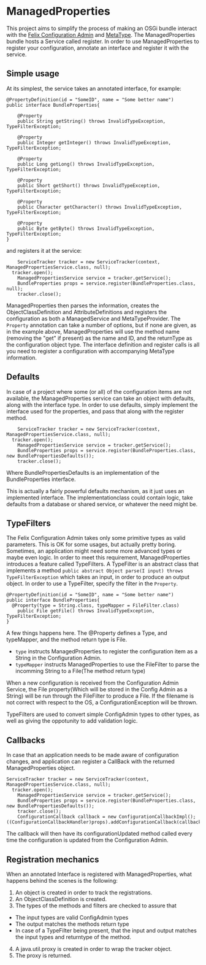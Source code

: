 # ManagedProperties
This project aims to simplify the process of making an OSGi bundle interact with the [Felix Configuration Admin](http://felix.apache.org/documentation/subprojects/apache-felix-config-admin.html)
 and [MetaType](http://felix.apache.org/documentation/subprojects/apache-felix-metatype-service.html).
 The ManagedProperties bundle hosts a Service called register. In order to use ManagedProperties to register your configuration, annotate an interface
 and register it with the service.
 
 
## Simple usage
 At its simplest, the service takes an annotated interface, for example:
```
@PropertyDefinition(id = "SomeID", name = "Some better name")
public interface BundleProperties{

	@Property
	public String getString() throws InvalidTypeException, TypeFilterException;

	@Property
	public Integer getInteger() throws InvalidTypeException, TypeFilterException;

	@Property
	public Long getLong() throws InvalidTypeException, TypeFilterException;

	@Property
	public Short getShort() throws InvalidTypeException, TypeFilterException;

	@Property
	public Character getCharacter() throws InvalidTypeException, TypeFilterException;

	@Property
	public Byte getByte() throws InvalidTypeException, TypeFilterException;
}
```
and registers it at the service:

```
	ServiceTracker tracker = new ServiceTracker(context, ManagedPropertiesService.class, null);
  tracker.open();
	ManagedPropertiesService service = tracker.getService();
	BundleProperties props = service.register(BundleProperties.class, null);
	tracker.close();
```
ManagedProperties then parses the information, creates the ObjectClassDefinition and AttributeDefinitions and registers the configuration
as both a ManagedService and MetaTypeProvider.
The `Property` annotation can take a number of options, but if none are given, as in the example above, ManagedProperties will use the method
name (removing the "get" if present) as the name and ID, and the returnType as the configuration object type.
The interface definition and register calls is all you need to register a configuration with accompanying MetaType information.

## Defaults
In case of a project where some (or all) of the configuration items are not available, the ManagedProperties service can take an object with
defaults, along with the interface type.
In order to use defaults, simply implement the interface used for the properties, and pass that along with the register method.
```
	ServiceTracker tracker = new ServiceTracker(context, ManagedPropertiesService.class, null);
  tracker.open();
	ManagedPropertiesService service = tracker.getService();
	BundleProperties props = service.register(BundleProperties.class, new BundlePropertiesDefaults());
	tracker.close();
```
Where BundlePropertiesDefaults is an implementation of the BundleProperties interface.

This is actually a fairly powerful defaults mechanism, as it just uses an implemented interface. The implementationclass could contain logic, take
defaults from a database or shared service, or whatever the need might be.

## TypeFilters
The Felix Configuration Admin takes only some primitive types as valid parameters. This is OK for some usages, but actually pretty boring.
Sometimes, an application might need some more advanced types or maybe even logic. In order to meet this requirement, ManagedProperties
introduces a feature called TypeFilters. A TypeFilter is an abstract class that implements a method `public abstract Object parse(I input) throws TypeFilterException`
which takes an input, in order to produce an output object.
In order to use a TypeFilter, specify the filter in the `Property`.
```
@PropertyDefinition(id = "SomeID", name = "Some better name")
public interface BundleProperties{
  @Property(type = String.class, typeMapper = FileFilter.class)
	public File getFile() throws InvalidTypeException, TypeFilterException;
}
```
A few things happens here. The @Property defines a Type, and typeMapper, and the method return type is File.
* `type` instructs ManagedProperties to register the configuration item as a String in the Configuration Admin.
* `typeMapper` instructs ManagedProperties to use the FileFilter to parse the incomming String to a File(The method return type)


When a new configuration is received from the Configuration Admin Service, the File property(Which will be stored in the Config 
Admin as a String) will be run through the FileFilter to produce a File. If the filename is not correct with respect to the OS,
a ConfigurationException will be thrown.

TypeFilters are used to convert simple ConfigAdmin types to other types, as well as giving the oppotunity to add validation logic.

## Callbacks
In case that an application needs to be made aware of configuration changes, and application can register a CallBack with the
returned ManagedProperties object.
```
ServiceTracker tracker = new ServiceTracker(context, ManagedPropertiesService.class, null);
  tracker.open();
	ManagedPropertiesService service = tracker.getService();
	BundleProperties props = service.register(BundleProperties.class, new BundlePropertiesDefaults());
	tracker.close();
	ConfigurationCallback callback = new ConfigurationCallbackImpl();
((ConfigurationCallbackHandler)props).addConfigurationCallback(callback);
```
The callback will then have its configurationUpdated method called every time the configuration is updated from the Configuration Admin.

## Registration mechanics
When an annotated Interface is registered with ManagedProperties, what happens behind the scenes is the following:

1. An object is created in order to track the registrations.
2. An ObjectClassDefinition is created. 
3. The types of the methods and filters are checked to assure that
  * The input types are valid ConfigAdmin types
  * The output matches the methods return type
  * In case of a TypeFilter being present, that the input and output matches the input types and returntype of the method.
4. A java.util.proxy is created in order to wrap the tracker object.
5. The proxy is returned.